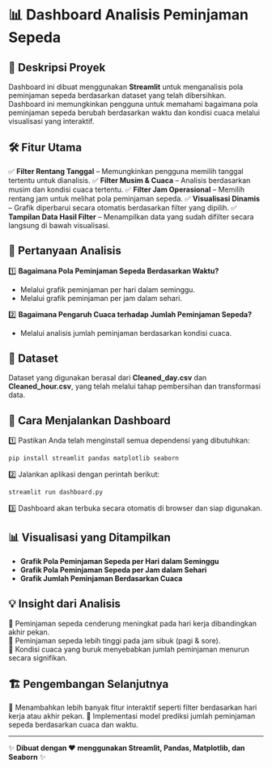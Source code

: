 # 📊 Dashboard Analisis Peminjaman Sepeda

## 📌 Deskripsi Proyek
Dashboard ini dibuat menggunakan **Streamlit** untuk menganalisis pola peminjaman sepeda berdasarkan dataset yang telah dibersihkan. Dashboard ini memungkinkan pengguna untuk memahami bagaimana pola peminjaman sepeda berubah berdasarkan waktu dan kondisi cuaca melalui visualisasi yang interaktif.

## 🛠 Fitur Utama
✅ **Filter Rentang Tanggal** – Memungkinkan pengguna memilih tanggal tertentu untuk dianalisis.
✅ **Filter Musim & Cuaca** – Analisis berdasarkan musim dan kondisi cuaca tertentu.
✅ **Filter Jam Operasional** – Memilih rentang jam untuk melihat pola peminjaman sepeda.
✅ **Visualisasi Dinamis** – Grafik diperbarui secara otomatis berdasarkan filter yang dipilih.
✅ **Tampilan Data Hasil Filter** – Menampilkan data yang sudah difilter secara langsung di bawah visualisasi.

## 🔎 Pertanyaan Analisis
1️⃣ **Bagaimana Pola Peminjaman Sepeda Berdasarkan Waktu?**  
   - Melalui grafik peminjaman per hari dalam seminggu.
   - Melalui grafik peminjaman per jam dalam sehari.

2️⃣ **Bagaimana Pengaruh Cuaca terhadap Jumlah Peminjaman Sepeda?**  
   - Melalui analisis jumlah peminjaman berdasarkan kondisi cuaca.

## 📂 Dataset
Dataset yang digunakan berasal dari **Cleaned_day.csv** dan **Cleaned_hour.csv**, yang telah melalui tahap pembersihan dan transformasi data.

## 🚀 Cara Menjalankan Dashboard
1️⃣ Pastikan Anda telah menginstall semua dependensi yang dibutuhkan:
```bash
pip install streamlit pandas matplotlib seaborn
```

2️⃣ Jalankan aplikasi dengan perintah berikut:
```bash
streamlit run dashboard.py
```

3️⃣ Dashboard akan terbuka secara otomatis di browser dan siap digunakan.

## 📊 Visualisasi yang Ditampilkan
- **Grafik Pola Peminjaman Sepeda per Hari dalam Seminggu**  
- **Grafik Pola Peminjaman Sepeda per Jam dalam Sehari**  
- **Grafik Jumlah Peminjaman Berdasarkan Cuaca**  

## 💡 Insight dari Analisis
🔹 Peminjaman sepeda cenderung meningkat pada hari kerja dibandingkan akhir pekan.  
🔹 Peminjaman sepeda lebih tinggi pada jam sibuk (pagi & sore).  
🔹 Kondisi cuaca yang buruk menyebabkan jumlah peminjaman menurun secara signifikan.  

## 🏗 Pengembangan Selanjutnya
🚀 Menambahkan lebih banyak fitur interaktif seperti filter berdasarkan hari kerja atau akhir pekan.
🚀 Implementasi model prediksi jumlah peminjaman sepeda berdasarkan cuaca dan waktu.

---
✨ **Dibuat dengan ❤️ menggunakan Streamlit, Pandas, Matplotlib, dan Seaborn** ✨

